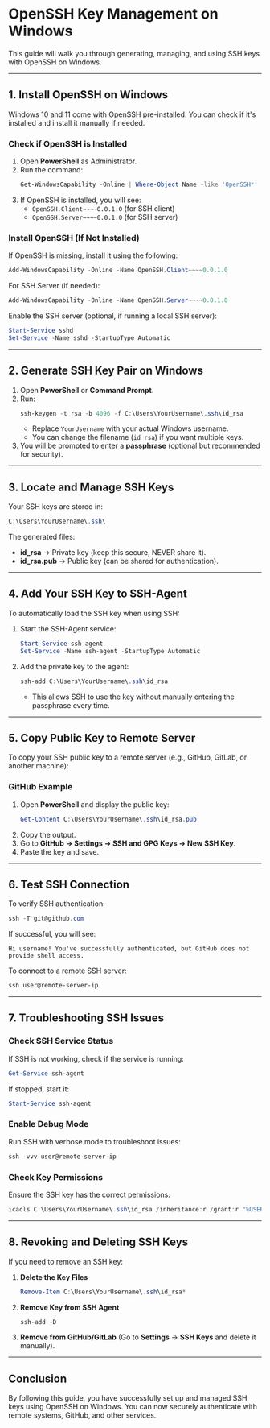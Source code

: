 # **OpenSSH Key Management on Windows**
This guide will walk you through generating, managing, and using SSH keys with OpenSSH on Windows.

---

## **1. Install OpenSSH on Windows**
Windows 10 and 11 come with OpenSSH pre-installed. You can check if it's installed and install it manually if needed.

### **Check if OpenSSH is Installed**
1. Open **PowerShell** as Administrator.
2. Run the command:
   ```powershell
   Get-WindowsCapability -Online | Where-Object Name -like 'OpenSSH*'
   ```
3. If OpenSSH is installed, you will see:
   - `OpenSSH.Client~~~~0.0.1.0` (for SSH client)
   - `OpenSSH.Server~~~~0.0.1.0` (for SSH server)

### **Install OpenSSH (If Not Installed)**
If OpenSSH is missing, install it using the following:
```powershell
Add-WindowsCapability -Online -Name OpenSSH.Client~~~~0.0.1.0
```
For SSH Server (if needed):
```powershell
Add-WindowsCapability -Online -Name OpenSSH.Server~~~~0.0.1.0
```
Enable the SSH server (optional, if running a local SSH server):
```powershell
Start-Service sshd
Set-Service -Name sshd -StartupType Automatic
```

---

## **2. Generate SSH Key Pair on Windows**
1. Open **PowerShell** or **Command Prompt**.
2. Run:
   ```powershell
   ssh-keygen -t rsa -b 4096 -f C:\Users\YourUsername\.ssh\id_rsa
   ```
   - Replace `YourUsername` with your actual Windows username.
   - You can change the filename (`id_rsa`) if you want multiple keys.
3. You will be prompted to enter a **passphrase** (optional but recommended for security).

---

## **3. Locate and Manage SSH Keys**
Your SSH keys are stored in:
```powershell
C:\Users\YourUsername\.ssh\
```
The generated files:
- **id_rsa** → Private key (keep this secure, NEVER share it).
- **id_rsa.pub** → Public key (can be shared for authentication).

---

## **4. Add Your SSH Key to SSH-Agent**
To automatically load the SSH key when using SSH:
1. Start the SSH-Agent service:
   ```powershell
   Start-Service ssh-agent
   Set-Service -Name ssh-agent -StartupType Automatic
   ```
2. Add the private key to the agent:
   ```powershell
   ssh-add C:\Users\YourUsername\.ssh\id_rsa
   ```
   - This allows SSH to use the key without manually entering the passphrase every time.

---

## **5. Copy Public Key to Remote Server**
To copy your SSH public key to a remote server (e.g., GitHub, GitLab, or another machine):

### **GitHub Example**
1. Open **PowerShell** and display the public key:
   ```powershell
   Get-Content C:\Users\YourUsername\.ssh\id_rsa.pub
   ```
2. Copy the output.
3. Go to **GitHub → Settings → SSH and GPG Keys → New SSH Key**.
4. Paste the key and save.

---

## **6. Test SSH Connection**
To verify SSH authentication:
```powershell
ssh -T git@github.com
```
If successful, you will see:
```
Hi username! You've successfully authenticated, but GitHub does not provide shell access.
```

To connect to a remote SSH server:
```powershell
ssh user@remote-server-ip
```

---

## **7. Troubleshooting SSH Issues**
### **Check SSH Service Status**
If SSH is not working, check if the service is running:
```powershell
Get-Service ssh-agent
```
If stopped, start it:
```powershell
Start-Service ssh-agent
```

### **Enable Debug Mode**
Run SSH with verbose mode to troubleshoot issues:
```powershell
ssh -vvv user@remote-server-ip
```

### **Check Key Permissions**
Ensure the SSH key has the correct permissions:
```powershell
icacls C:\Users\YourUsername\.ssh\id_rsa /inheritance:r /grant:r "%USERNAME%:F"
```

---

## **8. Revoking and Deleting SSH Keys**
If you need to remove an SSH key:
1. **Delete the Key Files**
   ```powershell
   Remove-Item C:\Users\YourUsername\.ssh\id_rsa*
   ```
2. **Remove Key from SSH Agent**
   ```powershell
   ssh-add -D
   ```
3. **Remove from GitHub/GitLab** (Go to **Settings** → **SSH Keys** and delete it manually).

---

## **Conclusion**
By following this guide, you have successfully set up and managed SSH keys using OpenSSH on Windows. You can now securely authenticate with remote systems, GitHub, and other services.
